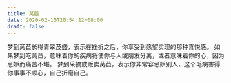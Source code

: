 ```yaml
---
title: 莴苣
date: 2020-02-15T20:54:12+08:00
draft: false
---
```


梦到莴苣长得青翠茂盛，表示在挫折之后，你享受到愿望实现的那种喜悦感。
如果梦到吃莴苣，意味着你的疾病将使你与人或朋友分离，或者意味着你的心，因为忌妒而痛苦不堪。
梦到采摘或贩卖莴苣，表示你非常容忌妒别人，这个毛病害得你事事不顺心，自己折磨自己。